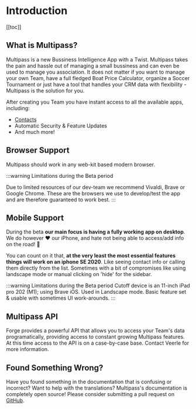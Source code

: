 # Introduction

[[toc]]

## What is Multipass?

Multipass is a new Bussiness Intelligence App with a Twist. Multipass takes the pain and hassle out of managing a small bussiness and can even be used to manage you association. It does not matter if you want to manage your own Team, have a full fledged Boat Price Calculator, organize a Soccer Tournament or just have a tool that handles your CRM data with flexibility - Multipass is the solution for you.

After creating you Team you have instant access to all the available apps, including:

- [Contacts](/app_contacts) 
- Automatic Security & Feature Updates
- And much more!

## Browser Support 

Multipass should work in any web-kit based modern browser.

:::warning Limitations during the Beta period 

Due to limited resources of our dev-team we recommend Vivaldi, Brave or Google Chrome. These are the browsers we use to develop/test the app and are therefore guaranteed to work best.
:::

## Mobile Support
During the beta **our main focus is having a fully working app on desktop**. We do however ❤ our iPhone, and hate not being able to access/add info on the road! 🌲

You can count on it that, **at the very least the most essential features things will work on an iphone SE 2020**. Like seeing contact info or calling them directly from the list. Sometimes with a bit of compromises like using landscape mode or manual clicking on 'hide' for the sidebar.

:::warning Limitations during the Beta period
Cutoff device is an 11-inch iPad pro 202 (M1); using Brave iOS. Used in Landscape mode. Basic feature set & usable with sometimes UI work-arounds.
:::

## Multipass API

Forge provides a powerful API that allows you to access your Team's data programatically, providing access to constant growing Multipass features. At this time access to the API is on a case-by-case base. Contact Veerle for more information. 

## Found Something Wrong?

Have you found something in the documentation that is confusing or incorrect? Want to help with the translations? Multipass's documentation is completely open source! Please consider submitting a pull request on [GitHub](https://github.com/daktadeo/multipass-docs).
